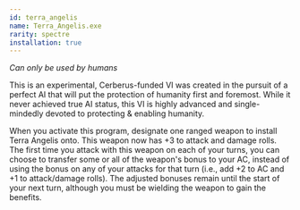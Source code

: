```yaml
---
id: terra_angelis
name: Terra_Angelis.exe
rarity: spectre
installation: true
---
```

_Can only be used by humans_

This is an experimental, Cerberus-funded VI was created in the pursuit of a perfect AI that will put the protection of
humanity first and foremost. While it never achieved true AI status, this VI is highly advanced and single-mindedly
devoted to protecting & enabling humanity.

When you activate this program, designate one ranged weapon to install Terra Angelis onto. This weapon now has +3 to
attack and damage rolls. The first time you attack with this weapon on each of your turns, you can choose to transfer
some or all of the weapon's bonus to your AC, instead of using the bonus on any of your attacks for that turn
(i.e., add +2 to AC and +1 to attack/damage rolls). The adjusted bonuses remain until the start of your next turn,
although you must be wielding the weapon to gain the benefits.
